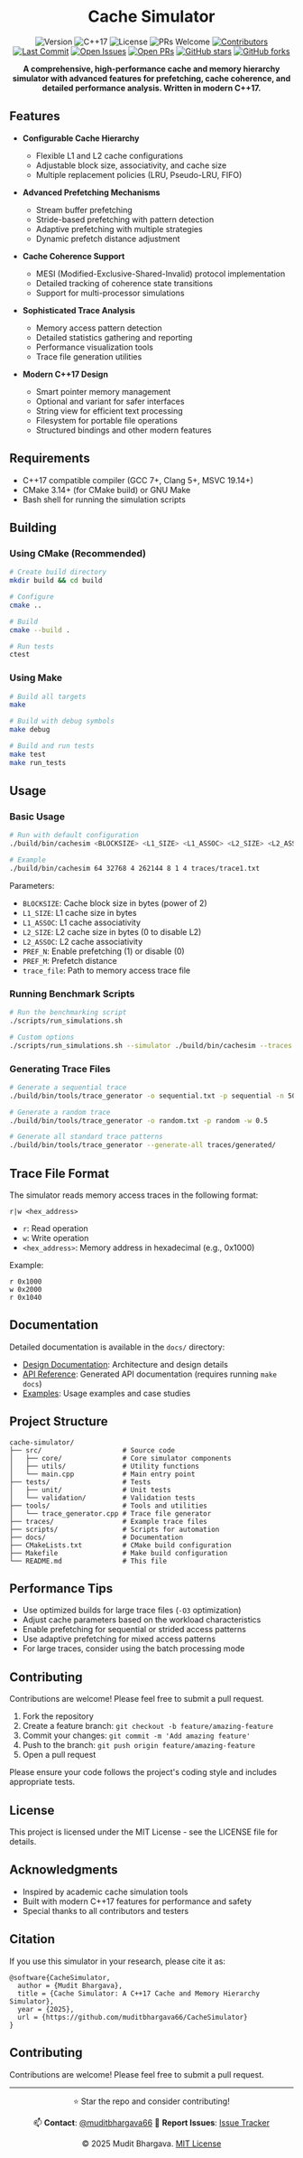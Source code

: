 <div align="center">

# Cache Simulator

![Version](https://img.shields.io/badge/version-1.0.0-blue)
![C++17](https://img.shields.io/badge/C%2B%2B-17-orange)
![License](https://img.shields.io/badge/license-MIT-green)
![PRs Welcome](https://img.shields.io/badge/PRs-welcome-brightgreen.svg?style=flat-square)
[![Contributors](https://img.shields.io/github/contributors/muditbhargava66/CacheSimulator)](https://github.com/muditbhargava66/CacheSimulator/graphs/contributors)
[![Last Commit](https://img.shields.io/github/last-commit/muditbhargava66/CacheSimulator)](https://github.com/muditbhargava66/CacheSimulator/commits/main)
[![Open Issues](https://img.shields.io/github/issues/muditbhargava66/CacheSimulator)](https://github.com/muditbhargava66/CacheSimulator/issues)
[![Open PRs](https://img.shields.io/github/issues-pr/muditbhargava66/CacheSimulator)](https://github.com/muditbhargava66/CacheSimulator/pulls)
[![GitHub stars](https://img.shields.io/github/stars/muditbhargava66/CacheSimulator)](https://github.com/muditbhargava66/CacheSimulator/stargazers)
[![GitHub forks](https://img.shields.io/github/forks/muditbhargava66/CacheSimulator)](https://github.com/muditbhargava66/CacheSimulator/network/members)

**A comprehensive, high-performance cache and memory hierarchy simulator with advanced features for prefetching, cache coherence, and detailed performance analysis. Written in modern C++17.**
</div>

## Features

- **Configurable Cache Hierarchy**
  - Flexible L1 and L2 cache configurations
  - Adjustable block size, associativity, and cache size
  - Multiple replacement policies (LRU, Pseudo-LRU, FIFO)

- **Advanced Prefetching Mechanisms**
  - Stream buffer prefetching
  - Stride-based prefetching with pattern detection
  - Adaptive prefetching with multiple strategies
  - Dynamic prefetch distance adjustment

- **Cache Coherence Support**
  - MESI (Modified-Exclusive-Shared-Invalid) protocol implementation
  - Detailed tracking of coherence state transitions
  - Support for multi-processor simulations

- **Sophisticated Trace Analysis**
  - Memory access pattern detection
  - Detailed statistics gathering and reporting
  - Performance visualization tools
  - Trace file generation utilities

- **Modern C++17 Design**
  - Smart pointer memory management
  - Optional and variant for safer interfaces
  - String view for efficient text processing
  - Filesystem for portable file operations
  - Structured bindings and other modern features

## Requirements

- C++17 compatible compiler (GCC 7+, Clang 5+, MSVC 19.14+)
- CMake 3.14+ (for CMake build) or GNU Make
- Bash shell for running the simulation scripts

## Building

### Using CMake (Recommended)

```bash
# Create build directory
mkdir build && cd build

# Configure
cmake ..

# Build
cmake --build .

# Run tests
ctest
```

### Using Make

```bash
# Build all targets
make

# Build with debug symbols
make debug

# Build and run tests
make test
make run_tests
```

## Usage

### Basic Usage

```bash
# Run with default configuration
./build/bin/cachesim <BLOCKSIZE> <L1_SIZE> <L1_ASSOC> <L2_SIZE> <L2_ASSOC> <PREF_N> <PREF_M> <trace_file>

# Example
./build/bin/cachesim 64 32768 4 262144 8 1 4 traces/trace1.txt
```

Parameters:
- `BLOCKSIZE`: Cache block size in bytes (power of 2)
- `L1_SIZE`: L1 cache size in bytes
- `L1_ASSOC`: L1 cache associativity
- `L2_SIZE`: L2 cache size in bytes (0 to disable L2)
- `L2_ASSOC`: L2 cache associativity
- `PREF_N`: Enable prefetching (1) or disable (0)
- `PREF_M`: Prefetch distance
- `trace_file`: Path to memory access trace file

### Running Benchmark Scripts

```bash
# Run the benchmarking script
./scripts/run_simulations.sh

# Custom options
./scripts/run_simulations.sh --simulator ./build/bin/cachesim --traces ./my_traces --results ./my_results
```

### Generating Trace Files

```bash
# Generate a sequential trace
./build/bin/tools/trace_generator -o sequential.txt -p sequential -n 5000

# Generate a random trace
./build/bin/tools/trace_generator -o random.txt -p random -w 0.5

# Generate all standard trace patterns
./build/bin/tools/trace_generator --generate-all traces/generated/
```

## Trace File Format

The simulator reads memory access traces in the following format:

```
r|w <hex_address>
```

- `r`: Read operation
- `w`: Write operation
- `<hex_address>`: Memory address in hexadecimal (e.g., 0x1000)

Example:
```
r 0x1000
w 0x2000
r 0x1040
```

## Documentation

Detailed documentation is available in the `docs/` directory:

- [Design Documentation](docs/design.md): Architecture and design details
- [API Reference](docs/generated/html/index.html): Generated API documentation (requires running `make docs`)
- [Examples](docs/examples.md): Usage examples and case studies

## Project Structure

```
cache-simulator/
├── src/                    # Source code
│   ├── core/               # Core simulator components
│   ├── utils/              # Utility functions
│   └── main.cpp            # Main entry point
├── tests/                  # Tests
│   ├── unit/               # Unit tests
│   └── validation/         # Validation tests
├── tools/                  # Tools and utilities
│   └── trace_generator.cpp # Trace file generator
├── traces/                 # Example trace files
├── scripts/                # Scripts for automation
├── docs/                   # Documentation
├── CMakeLists.txt          # CMake build configuration
├── Makefile                # Make build configuration
└── README.md               # This file
```

## Performance Tips

- Use optimized builds for large trace files (`-O3` optimization)
- Adjust cache parameters based on the workload characteristics
- Enable prefetching for sequential or strided access patterns
- Use adaptive prefetching for mixed access patterns
- For large traces, consider using the batch processing mode

## Contributing

Contributions are welcome! Please feel free to submit a pull request.

1. Fork the repository
2. Create a feature branch: `git checkout -b feature/amazing-feature`
3. Commit your changes: `git commit -m 'Add amazing feature'`
4. Push to the branch: `git push origin feature/amazing-feature`
5. Open a pull request

Please ensure your code follows the project's coding style and includes appropriate tests.

## License

This project is licensed under the MIT License - see the LICENSE file for details.

## Acknowledgments

- Inspired by academic cache simulation tools
- Built with modern C++17 features for performance and safety
- Special thanks to all contributors and testers

## Citation

If you use this simulator in your research, please cite it as:

```
@software{CacheSimulator,
  author = {Mudit Bhargava},
  title = {Cache Simulator: A C++17 Cache and Memory Hierarchy Simulator},
  year = {2025},
  url = {https://github.com/muditbhargava66/CacheSimulator}
}
```

## Contributing

Contributions are welcome! Please feel free to submit a pull request.

<div align="center">

---
⭐️ Star the repo and consider contributing!  
  
📫 **Contact**: [@muditbhargava66](https://github.com/muditbhargava66)
🐛 **Report Issues**: [Issue Tracker](https://github.com/muditbhargava66/CacheSimulator/issues)
  
© 2025 Mudit Bhargava. [MIT License](LICENSE)  
<!-- Copyright symbol using HTML entity for better compatibility -->
</div>